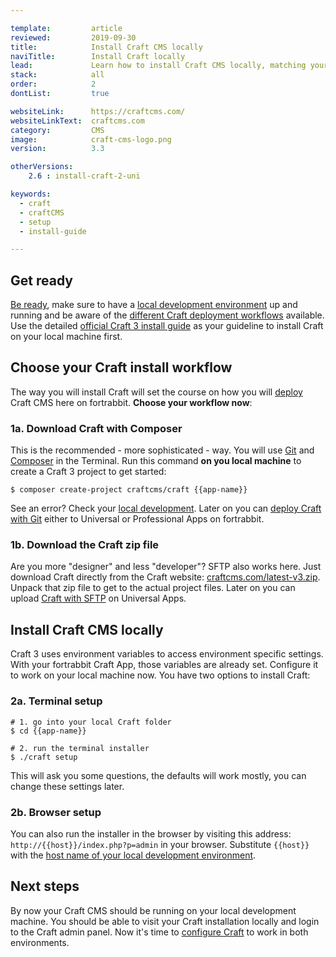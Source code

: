 ```yaml
---

template:         article
reviewed:         2019-09-30
title:            Install Craft CMS locally
naviTitle:        Install Craft locally
lead:             Learn how to install Craft CMS locally, matching your skills and workflows.
stack:            all
order:            2
dontList:         true

websiteLink:      https://craftcms.com/
websiteLinkText:  craftcms.com
category:         CMS
image:            craft-cms-logo.png
version:          3.3

otherVersions:
    2.6 : install-craft-2-uni

keywords:
  - craft
  - craftCMS
  - setup
  - install-guide

---
```


## Get ready

[Be ready](/get-ready), make sure to have a [local development environment](/local-development) up and running and be aware of the [different Craft deployment workflows](/craft-3-about) available. Use the detailed [official Craft 3 install guide](https://docs.craftcms.com/v3/installation.html) as your guideline to install Craft on your local machine first.

## Choose your Craft install workflow

The way you will install Craft will set the course on how you will [deploy](/deployment-methods) Craft CMS here on fortrabbit. **Choose your workflow now**:


### 1a. Download Craft with Composer

This is the recommended - more sophisticated - way. You will use [Git](/git) and [Composer](/composer#toc-local-composer) in the Terminal. Run this command **on you local machine** to create a Craft 3 project to get started:

```
$ composer create-project craftcms/craft {{app-name}}
```

See an error? Check your [local development](/local-development). Later on you can [deploy Craft with Git](/craft-3-deploy-git) either to Universal or Professional Apps on fortrabbit.

### 1b. Download the Craft zip file

Are you more "designer" and less "developer"? SFTP also works here. Just download Craft directly from the Craft website: [craftcms.com/latest-v3.zip](https://craftcms.com/latest-v3.zip). Unpack that zip file to get to the actual project files. Later on you can upload [Craft with SFTP](/craft-3-upload-sftp) on Universal Apps.

## Install Craft CMS locally

Craft 3 uses environment variables to access environment specific settings. With your fortrabbit Craft App, those variables are already set. Configure it to work on your local machine now. You have two options to install Craft:

### 2a. Terminal setup

```
# 1. go into your local Craft folder 
$ cd {{app-name}}

# 2. run the terminal installer
$ ./craft setup
```

This will ask you some questions, the defaults will work mostly, you can change these settings later.

### 2b. Browser setup

You can also run the installer in the browser by visiting this address: `http://{{host}}/index.php?p=admin` in your browser. Substitute `{{host}}` with the [host name of your local development environment](/local-development#toc-virtual-hosts). 

## Next steps

By now your Craft CMS should be running on your local development machine. You should be able to visit your Craft installation locally and login to the Craft admin panel. Now it's time to [configure Craft](/craft-3-setup) to work in both environments.
